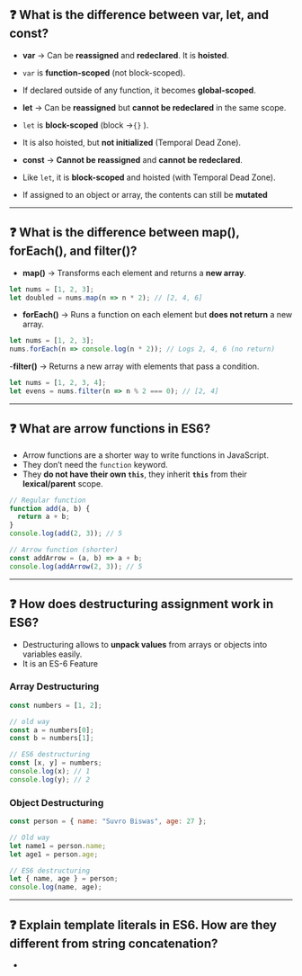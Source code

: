
## ❓ What is the difference between var, let, and const?

- **var** -> Can be **reassigned** and **redeclared**. It is **hoisted**.  
-  `var` is **function-scoped** (not block-scoped).  
-  If declared outside of any function, it becomes **global-scoped**.

- **let** -> Can be **reassigned** but **cannot be redeclared** in the same scope.  
-  `let` is **block-scoped** (block ->`{}` ).  
-   It is also hoisted, but **not initialized** (Temporal Dead Zone).

- **const** -> **Cannot be reassigned** and **cannot be redeclared**.  
-  Like `let`, it is **block-scoped** and hoisted (with Temporal Dead Zone).
-  If assigned to an object or array, the contents can still be **mutated**


---

## ❓ What is the difference between map(), forEach(), and filter()?

- **map()** -> Transforms each element and returns a **new array**. 

```js
let nums = [1, 2, 3];
let doubled = nums.map(n => n * 2); // [2, 4, 6]
```
- **forEach()** -> Runs a function on each element but **does not return** a new array.

```js
let nums = [1, 2, 3];
nums.forEach(n => console.log(n * 2)); // Logs 2, 4, 6 (no return)
```

-**filter()** -> Returns a new array with elements that pass a condition.

```js
let nums = [1, 2, 3, 4];
let evens = nums.filter(n => n % 2 === 0); // [2, 4]
```

---

## ❓ What are arrow functions in ES6?

- Arrow functions are a shorter way to write functions in JavaScript.  
- They don’t need the `function` keyword.  
- They **do not have their own `this`**, they inherit **`this`** from their **lexical/parent** scope.  

```js
// Regular function
function add(a, b) {
  return a + b;
}
console.log(add(2, 3)); // 5

// Arrow function (shorter)
const addArrow = (a, b) => a + b;
console.log(addArrow(2, 3)); // 5

```

---

## ❓  How does destructuring assignment work in ES6?

- Destructuring allows to **unpack values** from arrays or objects into variables easily.
- It is an ES-6 Feature

### Array Destructuring

```js
const numbers = [1, 2];

// old way
const a = numbers[0];
const b = numbers[1];

// ES6 destructuring
const [x, y] = numbers;
console.log(x); // 1
console.log(y); // 2

```

### Object Destructuring

```js
const person = { name: "Suvro Biswas", age: 27 };

// Old way
let name1 = person.name;
let age1 = person.age;

// ES6 destructuring
let { name, age } = person;
console.log(name, age);

```

---

## ❓ Explain template literals in ES6. How are they different from string concatenation?

- 



